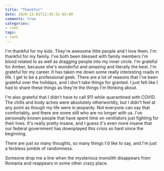 ```yaml
---
title: "Thankful"
date: 2020-12-01T11:45:51-05:00
comments: true
categories:
- rant
tags:
- rant
---
```


I'm thankful for my kids. They're awesome little people and I love them. I'm thankful for my family. I've both been blessed with family members I'm blood related to as well as dragging people into my inner circle. I'm grateful for Amber, because she's wonderful and amazing and literally the best. I'm grateful for my career. It has taken me down some really interesting roads in life. I get to be a professional geek. There are a lot of reasons that I've been grateful over the holidays, and I don't take things for granted. I just felt like I had to share these things as they're the things I'm thinking about.

I'm also grateful that I didn't have to call 911 while quarantined with COVID. The chills and body aches were absolutely otherworldly, but I didn't feel at any point as though my life were in jeopardy. Not everyone can say that comfortably, and there are some still who are no longer with us. I've personally known people that have spent time on ventilators just fighting for their lives. It's really pretty insane, and I guess it's even more insane that our federal government has downplayed this crisis so hard since the beginning.

There are just so many thoughts, so many things I'd like to say, and I'm just a feckless jumble of randomness.

Someone drop me a line when the mysterious monolith disappears from Romania and reappears in some other crazy place.
